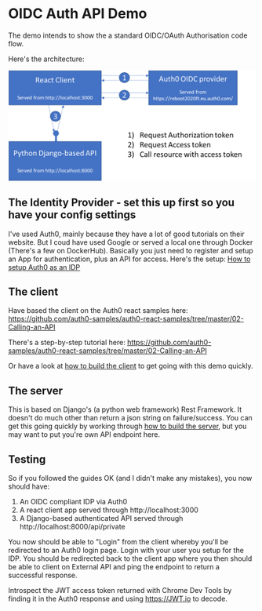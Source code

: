# OIDC Auth API Demo

The demo intends to show the a standard OIDC/OAuth Authorisation code flow.

Here's the architecture:

![Demo Architecture](https://github.com/andywillmot/Reboot2020/blob/master/architecture.png "Demo architecture")

## The Identity Provider - set this up first so you have your config settings

I've used Auth0, mainly because they have a lot of good tutorials on their website.  But I coud have used Google or served a local one through Docker (There's a few on DockerHub).  Basically you just need to register and setup an App for authentication, plus an API for access.  Here's the setup: [How to setup Auth0 as an IDP](https://github.com/andywillmot/Reboot2020/blob/master/creating-the-idp.md)

## The client

Have based the client on the Auth0 react samples here: https://github.com/auth0-samples/auth0-react-samples/tree/master/02-Calling-an-API

There's a step-by-step tutorial here: https://github.com/auth0-samples/auth0-react-samples/tree/master/02-Calling-an-API

Or have a look at [how to build the client](creating-the-client.md) to get going with this demo quickly.

## The server

This is based on Django's (a python web framework) Rest Framework.  It doesn't do much other than return a json string on failure/success.
You can get this going quickly by working through [how to build the server](creating-the-server.md), but you may want to put you're own API endpoint here. 

## Testing

So if you followed the guides OK (and I didn't make any mistakes), you now should have:
1) An OIDC compliant IDP via Auth0
2) A react client app served through http://localhost:3000
3) A Django-based authenticated API served through http://localhost:8000/api/private

You now should be able to "Login" from the client whereby you'll be redirected to an Auth0 login page.  Login with your user you setup for the IDP.  You should be redirected back to the client app where you then should be able to client on External API and ping the endpoint to return a successful response. 

Introspect the JWT access token returned with Chrome Dev Tools by finding it in the Auth0 response and using https://JWT.io to decode. 
